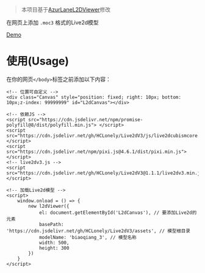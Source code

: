 > 本项目基于[AzurLaneL2DViewer](https://github.com/alg-wiki/AzurLaneL2DViewer)修改

在网页上添加 `.moc3` 格式的Live2d模型

[Demo](https://live2dv3demo.hclonely.com/)

# 使用(Usage)

在你的网页`</body>`标签之前添加以下内容：

```
<!-- 位置可自定义 -->
<div class="Canvas" style="position: fixed; right: 10px; bottom: 10px;z-index: 99999999" id="L2dCanvas"></div>

<!-- 依赖JS -->
<script src="https://cdn.jsdelivr.net/npm/promise-polyfill@8/dist/polyfill.min.js"> </script>
<script src="https://cdn.jsdelivr.net/gh/HCLonely/Live2dV3/js/live2dcubismcore.min.js"></script>
<script src="https://cdn.jsdelivr.net/npm/pixi.js@4.6.1/dist/pixi.min.js"></script>
<!-- live2dv3.js -->
<script src="https://cdn.jsdelivr.net/gh/HCLonely/Live2dV3@1.1.1/live2dv3.min.js"></script>

<!-- 加载Live2d模型 -->
<script>
    window.onload = () => {
        new l2dViewer({
            el: document.getElementById('L2dCanvas'), // 要添加Live2d的元素
            basePath: 'https://cdn.jsdelivr.net/gh/HCLonely/Live2dV3/assets', // 模型根目录
            modelName: 'biaoqiang_3', // 模型名称
            width: 500,
            height: 300
        })
    }
</script>
```
